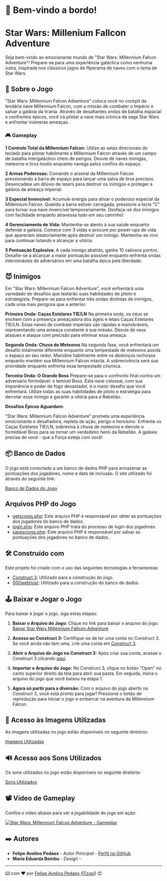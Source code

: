 # 🌌 Bem-vindo a bordo!
# Star Wars: Millenium Fallcon Adventure

Seja bem-vindo ao emocionante mundo de "Star Wars: Millennium Falcon Adventure"! Prepare-se para uma experiência galáctica
como nenhuma outra, inspirada nos clássicos jogos de fliperama de naves com o tema de Star Wars.

## 🚀 Sobre o Jogo

"Star Wars: Millennium Falcon Adventure" coloca você no cockpit da lendária nave Millennium Falcon, com a missão de combater
o Império e salvar a galáxia da tirania. Através de desafiantes ondas de batalha espacial e confrontos épicos, você irá 
pilotar a nave mais icônica da saga Star Wars e enfrentar inúmeras ameaças.


### 🎮 Gameplay

**1 Controle Total da Millennium Falcon:**
Utilize as setas direcionais do teclado para pilotar habilmente a Millennium Falcon através de um campo de batalha
intergaláctico cheio de perigos. Desvie de naves inimigas, meteoros e tiros hostis enquanto navega pelos confins do espaço.

**2 Armas Poderosas:**
Comande o arsenal da Millennium Falcon pressionando a barra de espaço para lançar uma salva de tiros precisos. Desencadeie
um dilúvio de lasers para destruir os inimigos e proteger a galáxia da ameaça imperial.

**3 Especial Invencível:**
Acumule energia para ativar o poderoso especial da Millennium Falcon. Quando a barra estiver carregada, pressione a tecla "C"
para tornar sua nave invencível temporariamente. Desfaça-se dos inimigos com facilidade enquanto atravessa tudo em seu caminho!

**4 Gerenciamento de Vida:**
Mantenha-se atento à sua saúde enquanto defende a galáxia. Comece com 3 vidas e procure por power-ups de vida que aparecem
aleatoriamente após destruir um inimigo. Mantenha-se vivo para continuar lutando e alcançar a vitória.

**5 Pontuação Explosiva:**
A cada inimigo abatido, ganhe 10 valiosos pontos. Desafie-se a alcançar a maior pontuação possível enquanto enfrenta ondas 
intermináveis de adversários em uma batalha épica pela liberdade.

## 😈 Inimigos

Em "Star Wars: Millennium Falcon Adventure", você enfrentará uma variedade de desafios que testarão suas habilidades de piloto
e estrategista. Prepare-se para enfrentar três ondas distintas de inimigos, cada uma mais perigosa que a anterior:

**Primeira Onda: Caças Estelares TIE/LN**
Na primeira onda, os céus se enchem com a presença ameaçadora dos ágeis e letais Caças Estelares TIE/LN. Estas naves de combate
imperiais são rápidas e manobráveis, representando uma ameaça constante à sua missão. Desvie de seus ataques e ataque com
precisão para eliminar essa ameaça.

**Segunda Onda: Chuva de Meteoros**
Na segunda fase, você enfrentará um desafio totalmente diferente enquanto uma tempestade de meteoros assola o espaço ao seu redor.
Manobre habilmente entre os destroços rochosos enquanto mantém sua Millennium Falcon intacta. A sobrevivência será sua prioridade
enquanto enfrenta essa tempestade cósmica.

**Terceira Onda: O Grande Boss**
Prepare-se para o confronto final contra um adversário formidável: o temível Boss. Esta nave colossal, com sua imponência e poder
de fogo devastador, é o maior desafio que você enfrentará. Utilize todas as suas habilidades de piloto e estratégia para derrotar
esse inimigo e garantir a vitória para a Rebelião.

**Desafios Épicos Aguardam:**

"Star Wars: Millennium Falcon Adventure" promete uma experiência emocionante e desafiadora, repleta de ação, perigo e heroísmo.
Enfrente os Caças Estelares TIE/LN, sobreviva à chuva de meteoros e derrote o formidável Boss para se tornar um verdadeiro herói
da Rebelião. A galáxia precisa de você - que a Força esteja com você!


## 📦 Banco de Dados

O jogo está conectado a um banco de dados PHP para armazenar as pontuações dos jogadores, nome e data de inclusão. O site utilizado foi
através do seguinte link:

[Banco de Dados do Jogo](https://panel.000webhost.com/dashboard/fatec-test/dashboard)

## Arquivos PHP do Jogo

- [getscores.php](https://github.com/ITzspi/Star-Wars-Millenium-Fallcon-Adventure/blob/main/getscores%20(1).php): Este arquivo PHP é responsável por obter as pontuações dos jogadores do banco de dados.
- [login.php](https://github.com/ITzspi/Star-Wars-Millenium-Fallcon-Adventure/blob/main/login%20(1).php): Este arquivo PHP trata do processo de login dos jogadores.
- [savescores.php](https://github.com/ITzspi/Star-Wars-Millenium-Fallcon-Adventure/blob/main/savescores%20(1).php): Este arquivo PHP é responsável por salvar as pontuações dos jogadores no banco de dados.

## 🛠️ Construído com

Este projeto foi criado com o uso das seguintes tecnologias e ferramentas:

- [Construct 3](https://www.construct.net/en): Utilizado para a construção do jogo.
- [000webhost](https://panel.000webhost.com): Utilizado para a construção do banco de dados.


## 🕹️ Baixar e Jogar o Jogo

Para baixar e jogar o jogo, siga estas etapas:

 1. **Baixar o Arquivo do Jogo:**
   Clique no link para baixar o arquivo do jogo:
   [Baixar Star Wars Millennium Fallcon Adventure](https://github.com/ITzspi/Star-Wars-Millenium-Fallcon-Adventure/blob/main/Star%20Wars%20Millenium%20Fallcon%20Adventure%20(4).c3p)

2. **Acesso ao Construct 3:**
   Certifique-se de ter uma conta no Construct 3. Se você ainda não tem uma, crie uma conta em [Construct 3](https://www.construct.net/en).

3. **Abrir o Arquivo do Jogo no Construct 3:**
   Após criar sua conta, acesse o Construct 3 clicando [aqui](https://editor.construct.net/?startTour). 

4. **Importar o Arquivo do Jogo:**
   No Construct 3, clique no botão "Open" no canto superior direito da tela para abrir sua pasta. Em seguida, insira o arquivo do jogo que você baixou na etapa 1.

5. **Agora só partir para a diversão:**
   Com o arquivo do jogo aberto no Construct 3, você está pronto para jogar! Pressione o botão de reprodução para iniciar o jogo e embarcar na aventura da Millennium Falcon.


## 📸 Acesso às Imagens Utilizadas

As imagens utilizadas no jogo estão disponíveis no seguinte diretório:

[Imagens Utilizadas](https://github.com/ITzspi/Star-Wars-Millenium-Fallcon-Adventure/tree/main/imagens%20dos%20objetos%20utilizados)

## 🔊 Acesso aos Sons Utilizados

Os sons utilizados no jogo estão disponíveis no seguinte diretório:

[Sons Utilizados](https://github.com/ITzspi/Star-Wars-Millenium-Fallcon-Adventure/tree/main/sons%20utilizados)



## 📽️ Vídeo de Gameplay

Confira o vídeo abaixo para ver a jogabilidade do jogo em ação:

[![Star Wars: Millennium Falcon Adventure - Gameplay](http://img.youtube.com/vi/7VeEJXb0lNE/0.jpg)](https://www.youtube.com/watch?v=7VeEJXb0lNE)



## ✒️ Autores

* **Felipe Avelino Pedaes** - *Autor Principal* - [Perfil no GitHub](https://github.com/ITzspi)
* **Maria Eduarda Bembu** - *Design* -



---

⌨️ com ❤️ por [Felipe Avelino Pedaes (ITzspi)](https://github.com/ITzspi) 😊
